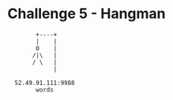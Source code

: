 # Challenge 5 - Hangman
```
        +----+
        |    |
        O    |
       /|\   |
       / \   |
             |

  52.49.91.111:9988
        words
```
